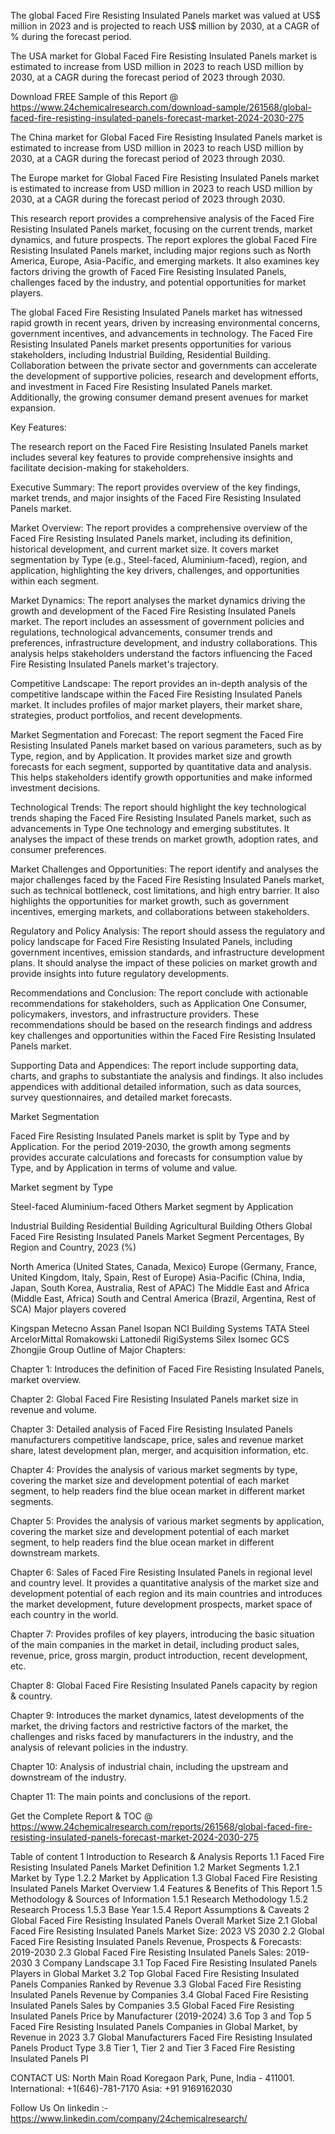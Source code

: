 The global Faced Fire Resisting Insulated Panels market was valued at US$ million in 2023 and is projected to reach US$ million by 2030, at a CAGR of % during the forecast period.

The USA market for Global Faced Fire Resisting Insulated Panels market is estimated to increase from USD million in 2023 to reach USD million by 2030, at a CAGR during the forecast period of 2023 through 2030.

Download FREE Sample of this Report @ https://www.24chemicalresearch.com/download-sample/261568/global-faced-fire-resisting-insulated-panels-forecast-market-2024-2030-275

The China market for Global Faced Fire Resisting Insulated Panels market is estimated to increase from USD million in 2023 to reach USD million by 2030, at a CAGR during the forecast period of 2023 through 2030.

The Europe market for Global Faced Fire Resisting Insulated Panels market is estimated to increase from USD million in 2023 to reach USD million by 2030, at a CAGR during the forecast period of 2023 through 2030.

This research report provides a comprehensive analysis of the Faced Fire Resisting Insulated Panels market, focusing on the current trends, market dynamics, and future prospects. The report explores the global Faced Fire Resisting Insulated Panels market, including major regions such as North America, Europe, Asia-Pacific, and emerging markets. It also examines key factors driving the growth of Faced Fire Resisting Insulated Panels, challenges faced by the industry, and potential opportunities for market players.

The global Faced Fire Resisting Insulated Panels market has witnessed rapid growth in recent years, driven by increasing environmental concerns, government incentives, and advancements in technology. The Faced Fire Resisting Insulated Panels market presents opportunities for various stakeholders, including Industrial Building, Residential Building. Collaboration between the private sector and governments can accelerate the development of supportive policies, research and development efforts, and investment in Faced Fire Resisting Insulated Panels market. Additionally, the growing consumer demand present avenues for market expansion.

Key Features:

The research report on the Faced Fire Resisting Insulated Panels market includes several key features to provide comprehensive insights and facilitate decision-making for stakeholders.

Executive Summary: The report provides overview of the key findings, market trends, and major insights of the Faced Fire Resisting Insulated Panels market.

Market Overview: The report provides a comprehensive overview of the Faced Fire Resisting Insulated Panels market, including its definition, historical development, and current market size. It covers market segmentation by Type (e.g., Steel-faced, Aluminium-faced), region, and application, highlighting the key drivers, challenges, and opportunities within each segment.

Market Dynamics: The report analyses the market dynamics driving the growth and development of the Faced Fire Resisting Insulated Panels market. The report includes an assessment of government policies and regulations, technological advancements, consumer trends and preferences, infrastructure development, and industry collaborations. This analysis helps stakeholders understand the factors influencing the Faced Fire Resisting Insulated Panels market's trajectory.

Competitive Landscape: The report provides an in-depth analysis of the competitive landscape within the Faced Fire Resisting Insulated Panels market. It includes profiles of major market players, their market share, strategies, product portfolios, and recent developments.

Market Segmentation and Forecast: The report segment the Faced Fire Resisting Insulated Panels market based on various parameters, such as by Type, region, and by Application. It provides market size and growth forecasts for each segment, supported by quantitative data and analysis. This helps stakeholders identify growth opportunities and make informed investment decisions.

Technological Trends: The report should highlight the key technological trends shaping the Faced Fire Resisting Insulated Panels market, such as advancements in Type One technology and emerging substitutes. It analyses the impact of these trends on market growth, adoption rates, and consumer preferences.

Market Challenges and Opportunities: The report identify and analyses the major challenges faced by the Faced Fire Resisting Insulated Panels market, such as technical bottleneck, cost limitations, and high entry barrier. It also highlights the opportunities for market growth, such as government incentives, emerging markets, and collaborations between stakeholders.

Regulatory and Policy Analysis: The report should assess the regulatory and policy landscape for Faced Fire Resisting Insulated Panels, including government incentives, emission standards, and infrastructure development plans. It should analyse the impact of these policies on market growth and provide insights into future regulatory developments.

Recommendations and Conclusion: The report conclude with actionable recommendations for stakeholders, such as Application One Consumer, policymakers, investors, and infrastructure providers. These recommendations should be based on the research findings and address key challenges and opportunities within the Faced Fire Resisting Insulated Panels market.

Supporting Data and Appendices: The report include supporting data, charts, and graphs to substantiate the analysis and findings. It also includes appendices with additional detailed information, such as data sources, survey questionnaires, and detailed market forecasts.

Market Segmentation

Faced Fire Resisting Insulated Panels market is split by Type and by Application. For the period 2019-2030, the growth among segments provides accurate calculations and forecasts for consumption value by Type, and by Application in terms of volume and value.

Market segment by Type

Steel-faced
Aluminium-faced
Others
Market segment by Application

Industrial Building
Residential Building
Agricultural Building
Others
Global Faced Fire Resisting Insulated Panels Market Segment Percentages, By Region and Country, 2023 (%)

North America (United States, Canada, Mexico)
Europe (Germany, France, United Kingdom, Italy, Spain, Rest of Europe)
Asia-Pacific (China, India, Japan, South Korea, Australia, Rest of APAC)
The Middle East and Africa (Middle East, Africa)
South and Central America (Brazil, Argentina, Rest of SCA)
Major players covered

Kingspan
Metecno
Assan Panel
Isopan
NCI Building Systems
TATA Steel
ArcelorMittal
Romakowski
Lattonedil
RigiSystems
Silex
Isomec
GCS
Zhongjie Group
Outline of Major Chapters:

Chapter 1: Introduces the definition of Faced Fire Resisting Insulated Panels, market overview.

Chapter 2: Global Faced Fire Resisting Insulated Panels market size in revenue and volume.

Chapter 3: Detailed analysis of Faced Fire Resisting Insulated Panels manufacturers competitive landscape, price, sales and revenue market share, latest development plan, merger, and acquisition information, etc.

Chapter 4: Provides the analysis of various market segments by type, covering the market size and development potential of each market segment, to help readers find the blue ocean market in different market segments.

Chapter 5: Provides the analysis of various market segments by application, covering the market size and development potential of each market segment, to help readers find the blue ocean market in different downstream markets.

Chapter 6: Sales of Faced Fire Resisting Insulated Panels in regional level and country level. It provides a quantitative analysis of the market size and development potential of each region and its main countries and introduces the market development, future development prospects, market space of each country in the world.

Chapter 7: Provides profiles of key players, introducing the basic situation of the main companies in the market in detail, including product sales, revenue, price, gross margin, product introduction, recent development, etc.

Chapter 8: Global Faced Fire Resisting Insulated Panels capacity by region & country.

Chapter 9: Introduces the market dynamics, latest developments of the market, the driving factors and restrictive factors of the market, the challenges and risks faced by manufacturers in the industry, and the analysis of relevant policies in the industry.

Chapter 10: Analysis of industrial chain, including the upstream and downstream of the industry.

Chapter 11: The main points and conclusions of the report.

Get the Complete Report & TOC @ https://www.24chemicalresearch.com/reports/261568/global-faced-fire-resisting-insulated-panels-forecast-market-2024-2030-275

Table of content
1 Introduction to Research & Analysis Reports
1.1 Faced Fire Resisting Insulated Panels Market Definition
1.2 Market Segments
1.2.1 Market by Type
1.2.2 Market by Application
1.3 Global Faced Fire Resisting Insulated Panels Market Overview
1.4 Features & Benefits of This Report
1.5 Methodology & Sources of Information
1.5.1 Research Methodology
1.5.2 Research Process
1.5.3 Base Year
1.5.4 Report Assumptions & Caveats
2 Global Faced Fire Resisting Insulated Panels Overall Market Size
2.1 Global Faced Fire Resisting Insulated Panels Market Size: 2023 VS 2030
2.2 Global Faced Fire Resisting Insulated Panels Revenue, Prospects & Forecasts: 2019-2030
2.3 Global Faced Fire Resisting Insulated Panels Sales: 2019-2030
3 Company Landscape
3.1 Top Faced Fire Resisting Insulated Panels Players in Global Market
3.2 Top Global Faced Fire Resisting Insulated Panels Companies Ranked by Revenue
3.3 Global Faced Fire Resisting Insulated Panels Revenue by Companies
3.4 Global Faced Fire Resisting Insulated Panels Sales by Companies
3.5 Global Faced Fire Resisting Insulated Panels Price by Manufacturer (2019-2024)
3.6 Top 3 and Top 5 Faced Fire Resisting Insulated Panels Companies in Global Market, by Revenue in 2023
3.7 Global Manufacturers Faced Fire Resisting Insulated Panels Product Type
3.8 Tier 1, Tier 2 and Tier 3 Faced Fire Resisting Insulated Panels Pl

CONTACT US:
North Main Road Koregaon Park, Pune, India - 411001.
International: +1(646)-781-7170
Asia: +91 9169162030

Follow Us On linkedin :- https://www.linkedin.com/company/24chemicalresearch/
